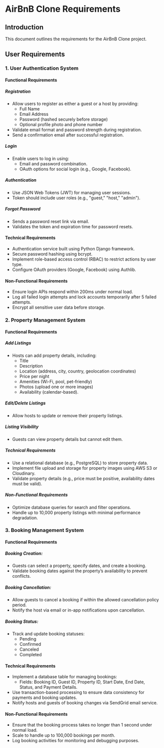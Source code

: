 # AirBnB Clone Requirements

## Introduction

This document outlines the requirements for the AirBnB Clone project.

## User Requirements

### 1. User Authentication System

#### Functional Requirements

##### Registration

- Allow users to register as either a guest or a host by providing:
  - Full Name
  - Email Address
  - Password (hashed securely before storage)
  - Optional profile photo and phone number
- Validate email format and password strength during registration.
- Send a confirmation email after successful registration.

##### Login

- Enable users to log in using:
  - Email and password combination.
  - OAuth options for social login (e.g., Google, Facebook).

##### Authentication

- Use JSON Web Tokens (JWT) for managing user sessions.
- Token should include user roles (e.g., "guest," "host," "admin").

##### Forgot Password

- Sends a password reset link via email.
- Validates the token and expiration time for password resets.

#### Technical Requirements

- Authentication service built using Python Django framework.
- Secure password hashing using bcrypt.
- Implement role-based access control (RBAC) to restrict actions by user type.
- Configure OAuth providers (Google, Facebook) using Authlib.

#### Non-Functional Requirements

- Ensure login APIs respond within 200ms under normal load.
- Log all failed login attempts and lock accounts temporarily after 5 failed attempts.
- Encrypt all sensitive user data before storage.

### 2. Property Management System

#### Functional Requirements

##### Add Listings

- Hosts can add property details, including:
  - Title
  - Description
  - Location (address, city, country, geolocation coordinates)
  - Price per night
  - Amenities (Wi-Fi, pool, pet-friendly)
  - Photos (upload one or more images)
  - Availability (calendar-based).

##### Edit/Delete Listings

- Allow hosts to update or remove their property listings.

##### Listing Visibility

- Guests can view property details but cannot edit them.

##### Technical Requirements

- Use a relational database (e.g., PostgreSQL) to store property data.
- Implement file upload and storage for property images using AWS S3 or Cloudinary.
- Validate property details (e.g., price must be positive, availability dates must be valid).

##### Non-Functional Requirements

- Optimize database queries for search and filter operations.
- Handle up to 10,000 property listings with minimal performance degradation.

### 3. Booking Management System

#### Functional Requirements

##### Booking Creation:
- Guests can select a property, specify dates, and create a booking.
- Validate booking dates against the property’s availability to prevent conflicts.

##### Booking Cancellation:

- Allow guests to cancel a booking if within the allowed cancellation policy period.
- Notify the host via email or in-app notifications upon cancellation.

##### Booking Status:

- Track and update booking statuses:
  - Pending
  - Confirmed
  - Canceled
  - Completed

#### Technical Requirements

- Implement a database table for managing bookings:
  - Fields: Booking ID, Guest ID, Property ID, Start Date, End Date, Status, and Payment Details.
- Use transaction-based processing to ensure data consistency for payments and booking updates.
- Notify hosts and guests of booking changes via SendGrid email service.

#### Non-Functional Requirements

- Ensure that the booking process takes no longer than 1 second under normal load.
- Scale to handle up to 100,000 bookings per month.
- Log booking activities for monitoring and debugging purposes.
